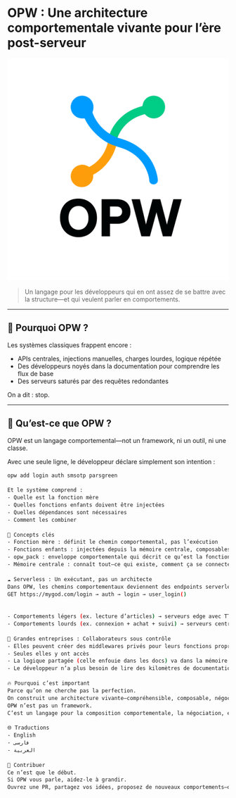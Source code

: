 # OPW : Une architecture comportementale vivante pour l’ère post-serveur

![Logo OPW](../logo/opw.png)

> Un langage pour les développeurs qui en ont assez de se battre avec la structure—et qui veulent parler en comportements.

---

## 🧠 Pourquoi OPW ?

Les systèmes classiques frappent encore :
- APIs centrales, injections manuelles, charges lourdes, logique répétée  
- Des développeurs noyés dans la documentation pour comprendre les flux de base  
- Des serveurs saturés par des requêtes redondantes

On a dit : stop.

---

## 🚀 Qu’est-ce que OPW ?

OPW est un langage comportemental—not un framework, ni un outil, ni une classe.

Avec une seule ligne, le développeur déclare simplement son intention :

```bash
opw add login auth smsotp parsgreen

Et le système comprend :
- Quelle est la fonction mère
- Quelles fonctions enfants doivent être injectées
- Quelles dépendances sont nécessaires
- Comment les combiner

🧩 Concepts clés
- Fonction mère : définit le chemin comportemental, pas l’exécution
- Fonctions enfants : injectées depuis la mémoire centrale, composables et remplaçables
- opw_pack : enveloppe comportementale qui décrit ce qu’est la fonction, ce dont elle a besoin, et comment elle se connecte
- Mémoire centrale : connaît tout—ce qui existe, comment ça se connecte, et ce qui doit être exécuté

☁️ Serverless : Un exécutant, pas un architecte
Dans OPW, les chemins comportementaux deviennent des endpoints serverless :
GET https://mygod.com/login → auth → login → user_login()


- Comportements légers (ex. lecture d’articles) → serveurs edge avec TTL court
- Comportements lourds (ex. connexion + achat + suivi) → serveurs centraux avec cache et file d’attente

🏢 Grandes entreprises : Collaborateurs sous contrôle
- Elles peuvent créer des middlewares privés pour leurs fonctions propriétaires
- Seules elles y ont accès
- La logique partagée (celle enfouie dans les docs) va dans la mémoire centrale
- Le développeur n’a plus besoin de lire des kilomètres de documentation—il déclare simplement ce qu’il veut

🔥 Pourquoi c’est important
Parce qu’on ne cherche pas la perfection.
On construit une architecture vivante—compréhensible, composable, négociable.
OPW n’est pas un framework.
C’est un langage pour la composition comportementale, la négociation, et la croissance.

🌐 Traductions
- English
- فارسی
- العربية

🤝 Contribuer
Ce n’est que le début.
Si OPW vous parle, aidez-le à grandir.
Ouvrez une PR, partagez vos idées, proposez de nouveaux comportements—ou mettez simplement une étoile pour nous dire que vous êtes là.
